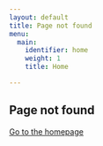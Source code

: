 ```yaml
---
layout: default
title: Page not found
menu:
  main:
    identifier: home
    weight: 1
    title: Home

---
```

## Page not found

[Go to the homepage](/ "Back to homepage")